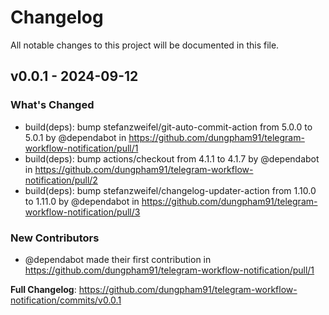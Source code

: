 # Changelog

All notable changes to this project will be documented in this file.

## v0.0.1 - 2024-09-12

### What's Changed

* build(deps): bump stefanzweifel/git-auto-commit-action from 5.0.0 to 5.0.1 by @dependabot in https://github.com/dungpham91/telegram-workflow-notification/pull/1
* build(deps): bump actions/checkout from 4.1.1 to 4.1.7 by @dependabot in https://github.com/dungpham91/telegram-workflow-notification/pull/2
* build(deps): bump stefanzweifel/changelog-updater-action from 1.10.0 to 1.11.0 by @dependabot in https://github.com/dungpham91/telegram-workflow-notification/pull/3

### New Contributors

* @dependabot made their first contribution in https://github.com/dungpham91/telegram-workflow-notification/pull/1

**Full Changelog**: https://github.com/dungpham91/telegram-workflow-notification/commits/v0.0.1
